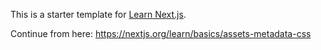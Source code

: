 This is a starter template for [Learn Next.js](https://nextjs.org/learn).


Continue from here: https://nextjs.org/learn/basics/assets-metadata-css